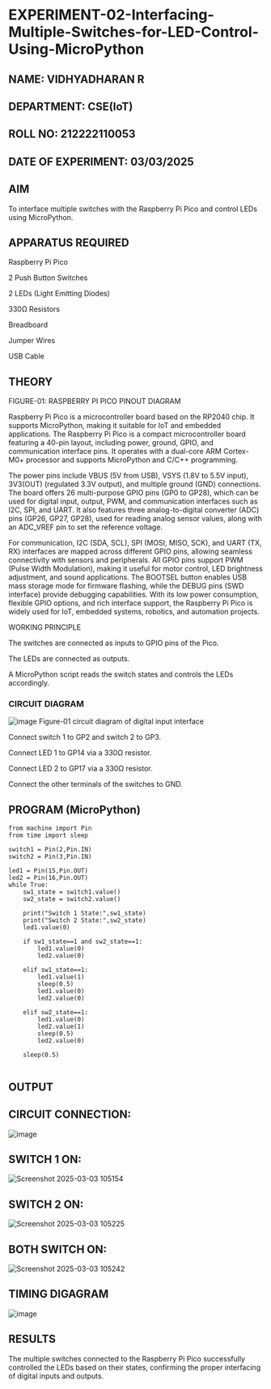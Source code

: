 # EXPERIMENT-02-Interfacing-Multiple-Switches-for-LED-Control-Using-MicroPython


 
## NAME: VIDHYADHARAN R

## DEPARTMENT: CSE(IoT)

## ROLL NO: 212222110053

## DATE OF EXPERIMENT: 03/03/2025

## AIM

To interface multiple switches with the Raspberry Pi Pico and control LEDs using MicroPython.

## APPARATUS REQUIRED

Raspberry Pi Pico

2 Push Button Switches

2 LEDs (Light Emitting Diodes)

330Ω Resistors

Breadboard

Jumper Wires

USB Cable

## THEORY



FIGURE-01: RASPBERRY PI PICO PINOUT DIAGRAM

Raspberry Pi Pico is a microcontroller board based on the RP2040 chip. It supports MicroPython, making it suitable for IoT and embedded applications. The Raspberry Pi Pico is a compact microcontroller board featuring a 40-pin layout, including power, ground, GPIO, and communication interface pins. It operates with a dual-core ARM Cortex-M0+ processor and supports MicroPython and C/C++ programming.

The power pins include VBUS (5V from USB), VSYS (1.8V to 5.5V input), 3V3(OUT) (regulated 3.3V output), and multiple ground (GND) connections. The board offers 26 multi-purpose GPIO pins (GP0 to GP28), which can be used for digital input, output, PWM, and communication interfaces such as I2C, SPI, and UART. It also features three analog-to-digital converter (ADC) pins (GP26, GP27, GP28), used for reading analog sensor values, along with an ADC_VREF pin to set the reference voltage.

For communication, I2C (SDA, SCL), SPI (MOSI, MISO, SCK), and UART (TX, RX) interfaces are mapped across different GPIO pins, allowing seamless connectivity with sensors and peripherals. All GPIO pins support PWM (Pulse Width Modulation), making it useful for motor control, LED brightness adjustment, and sound applications. The BOOTSEL button enables USB mass storage mode for firmware flashing, while the DEBUG pins (SWD interface) provide debugging capabilities. With its low power consumption, flexible GPIO options, and rich interface support, the Raspberry Pi Pico is widely used for IoT, embedded systems, robotics, and automation projects.

WORKING PRINCIPLE

The switches are connected as inputs to GPIO pins of the Pico.

The LEDs are connected as outputs.

A MicroPython script reads the switch states and controls the LEDs accordingly.

### CIRCUIT DIAGRAM
 ![image](https://github.com/user-attachments/assets/1c7234b9-5041-4156-94b8-0b846adb6b8e)
    Figure-01 circuit diagram of digital input interface 


Connect switch 1 to GP2 and switch 2 to GP3.

Connect LED 1 to GP14 via a 330Ω resistor.

Connect LED 2 to GP17 via a 330Ω resistor.

Connect the other terminals of the switches to GND.

## PROGRAM (MicroPython)
```
from machine import Pin
from time import sleep

switch1 = Pin(2,Pin.IN)
switch2 = Pin(3,Pin.IN)

led1 = Pin(15,Pin.OUT)
led2 = Pin(16,Pin.OUT)
while True:
    sw1_state = switch1.value()
    sw2_state = switch2.value()

    print("Switch 1 State:",sw1_state)
    print("Switch 2 State:",sw2_state)
    led1.value(0)

    if sw1_state==1 and sw2_state==1:
        led1.value(0)
        led2.value(0)

    elif sw1_state==1:
        led1.value(1)
        sleep(0.5)
        led1.value(0)
        led2.value(0)

    elif sw2_state==1:
        led1.value(0)
        led2.value(1)
        sleep(0.5)
        led2.value(0)

    sleep(0.5)
        
```
## OUTPUT

## CIRCUIT CONNECTION:

![image](https://github.com/user-attachments/assets/48ff68c9-4942-4f58-97f5-cc43af8b8b03)

## SWITCH 1 ON:

![Screenshot 2025-03-03 105154](https://github.com/user-attachments/assets/6703bd7c-4458-46a7-852b-d4a239e20e55)

## SWITCH 2 ON:

![Screenshot 2025-03-03 105225](https://github.com/user-attachments/assets/02ae0605-bea5-42bf-a391-f2865a299ab9)

## BOTH SWITCH ON:

![Screenshot 2025-03-03 105242](https://github.com/user-attachments/assets/38d72ff6-31bd-47ee-a032-ccc88d884aff)

## TIMING DIGAGRAM 

![image](https://github.com/user-attachments/assets/004dca93-4ec2-4ec9-9d20-16fb4d4a91e9)

## RESULTS

The multiple switches connected to the Raspberry Pi Pico successfully controlled the LEDs based on their states, confirming the proper interfacing of digital inputs and outputs.

